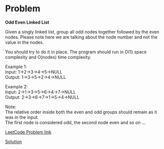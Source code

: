 # Problem
__Odd Even Linked List__

Given a singly linked list, group all odd nodes together followed by the even nodes. Please note here we are talking about the node number and not the value in the nodes.

You should try to do it in place. The program should run in O(1) space complexity and O(nodes) time complexity.

Example 1:</br>
Input: 1->2->3->4->5->NULL</br>
Output: 1->3->5->2->4->NULL</br>

Example 2:</br>
Input: 2->1->3->5->6->4->7->NULL</br>
Output: 2->3->6->7->1->5->4->NULL</br>

Note:</br>
The relative order inside both the even and odd groups should remain as it was in the input. </br>
The first node is considered odd, the second node even and so on ...</br>

[LeetCode Problem link](https://leetcode.com/explore/featured/card/may-leetcoding-challenge/536/week-3-may-15th-may-21st/3331/)

[Solution](https://github.com/DhanabalShanmugam/Leet-Code-30-Days-Challenge/blob/master/May2020/Week3/Day_16/Solution.py)

